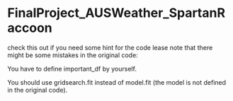 # FinalProject_AUSWeather_SpartanRaccoon
check this out if you need some hint for the code
lease note that there might be some mistakes in the original code:

You have to define important_df by yourself.

You should use gridsearch.fit instead of model.fit (the model is not defined in the original code).
